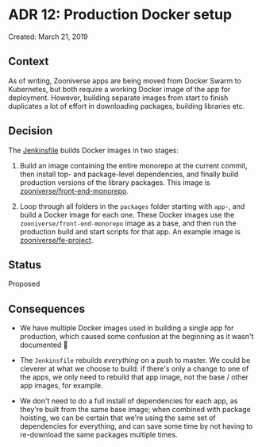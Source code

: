 # ADR 12: Production Docker setup

Created: March 21, 2019

## Context

As of writing, Zooniverse apps are being moved from Docker Swarm to Kubernetes, but both require a working Docker image of the app for deployment. However, building separate images from start to finish duplicates a lot of effort in downloading packages, building libraries etc.

## Decision

The [Jenkinsfile](../../Jenkinsfile) builds Docker images in two stages:

1. Build an image containing the entire monorepo at the current commit, then install top- and package-level dependencies, and finally build production versions of the library packages. This image is [zooniverse/front-end-monorepo](https://cloud.docker.com/u/zooniverse/repository/docker/zooniverse/front-end-monorepo).

1. Loop through all folders in the `packages` folder starting with `app-`, and build a Docker image for each one. These Docker images use the `zooniverse/front-end-monorepo` image as a base, and then run the production build and start scripts for that app. An example image is [zooniverse/fe-project](https://cloud.docker.com/u/zooniverse/repository/docker/zooniverse/fe-project).

## Status

Proposed

## Consequences

- We have multiple Docker images used in building a single app for production, which caused some confusion at the beginning as it wasn't documented :facepalm:

- The `Jenkinsfile` rebuilds _everything_ on a push to master. We could be cleverer at what we choose to build: if there's only a change to one of the apps, we only need to rebuild that app image, not the base / other app images, for example.

- We don't need to do a full install of dependencies for each app, as they're built from the same base image; when combined with package hoisting, we can be certain that we're using the same set of dependencies for everything, and can save some time by not having to re-download the same packages multiple times.
